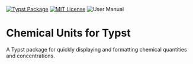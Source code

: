 [![Typst Package](https://img.shields.io/badge/dynamic/toml?url=https%3A%2F%2Fraw.githubusercontent.com%2FTypsium%2Ftypsium-unit%2Fmain%2Ftypst.toml&query=%24.package.version&prefix=v&logo=typst&label=package&color=239DAD)](https://typst.app/universe/package/quick-cards)
[![MIT License](https://img.shields.io/badge/license-MIT-blue)](https://github.com/Typsium/typsium/blob/main/LICENSE)
![User Manual](https://img.shields.io/badge/manual-.pdf-purple)

# Chemical Units for Typst

A Typst package for quickly displaying and formatting chemical quantities and concentrations.
